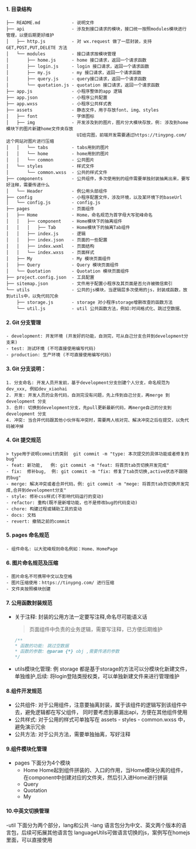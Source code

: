 #### 1. 目录结构
```
├── README.md            - 说明文件
├── api                  - 涉及到接口请求的模块，接口统一按照modules模块进行管理，以便后期更好维护
│   ├── http.js          - 对 wx.request 做了一层封装，支持 GET,POST,PUT,DELETE 方法 
│   └── modules          - 接口请求按模块管理
│       ├── home.js      - home 接口请求，返回一个请求函数
│       ├── login.js     - login 接口请求，返回一个请求函数
│       ├── my.js        - my 接口请求，返回一个请求函数
│       ├── query.js     - query接口请求，返回一个请求函数
│       └── quotation.js - quotation 接口请求，返回一个请求函数
├── app.js               - 小程序整体的app 逻辑
├── app.json             - 小程序公共配置
├── app.wxss             - 小程序公共样式表   
├── assets               - 静态文件，用于存放font、img、styles     
│   ├── font             - 字体图标
│   ├── img              - 开发涉及到的图片，图片分大模块存放，例: 涉及到home模块下的图片新建home文件夹存放
                           UI给完图，前端开发需要通过https://tinypng.com/这个网站对图片进行压缩
│   │   └── tabs         - tabs用到的图片
│   │   └── home         - home用到的图片
│   │   └── common       - 公共图片
│   └── styles           - 样式文件  
│       └── common.wxss  - 公共的样式文件           
├── components           - 公共组件，多次使用到的组件需要单独封装抽离出来，要写好注释，需要传递什么
│   └── Header           - 例公用头部组件
├── config               - 小程序配置文件，涉及环境，以及某环境下的baseUrl
│   └── config.js        - config.js
├── pages                - 页面组件
│   ├── Home             - Home，命名规范为首字母大写驼峰命名
│   │   ├── component    - Home模块下的抽离组件
│   │   │   ├── Tab      - Home模块下的抽离Tab组件
│   │   ├── index.js     - 逻辑
│   │   ├── index.json   - 页面的一些配置
│   │   ├── index.wxml   - 页面结构
│   │   └── index.wxss   - 页面样式
│   ├── My               - My 模块页面组件
│   ├── Query            - Query 模块页面组件
│   └── Quotation        - Quotation 模块页面组件
├── project.config.json  - 工具配置
├── sitemap.json         - 文件用于配置小程序及其页面是否允许被微信索引
└── utils                - 公共的js模块，当逻辑层多次使用的js，封装成函数，放到utils中，以免代码冗余
    ├── storage.js       - storage 对小程序storage增删改查的函数方法
    └── util.js          - util 公共函数方法，例如:时间格式化、跳过空数据、
```

#### 2. Git 分支管理
    - development: 开发环境 (开发好的功能，自测完，可从自己分支合并到development分支来)
    - test: 测试环境 (不可直接使用编写代码)
    - production: 生产环境 (不可直接使用编写代码)

#### 3. Git 分支说明：
    1. 分支命名: 开发人员开发前，基于development分支创建个人分支，命名规范为 dev_xxx, 例如dev_xiaohai
    2. 开发: 开发人员的业务代码，自测完没有问题，先上传到自己分支，再merge 到 development 分支
    3. 合并: 切换到development分支，先pull更新最新代码，再merge自己的分支到 development 分支
    4. 冲突: 当合并代码跟其他小伙伴有冲突时，需要两人核对完、解决冲突之后在提交，以免代码被冲掉

#### 4. Git 提交规范
    > type用于说明commit的类别  git commit -m "type: 本次提交的具体功能或者修复的bug"
    - feat: 新功能,   例: git commit -m "feat: 将首页tab页切换开发完成"
    - fix:  修补bug,  例: git commit -m "fix: 修复了tab页切换,active状态不跟随的bug"
    - merge: 解决冲突或者合并代码，例: git commit -m "mege: 将首页tab页切换开发完成,合并到development分支"
    - style: 修补css样式(不影响代码运行的变动)
    - refactor: 重构(既不是新增功能，也不是修改bug的代码变动)
    - chore: 构建过程或辅助工具的变动
    - docs: 文档
    - revert: 撤销之前的commit 

#### 5. pages 命名规范
    - 组件命名: 以大驼峰规则命名例如：Home、HomePage

#### 6. 图片命名规范及压缩
    - 图片命名不可携带中文以及空格
    - 图片压缩使用：https://tinypng.com/ 进行压缩
    - 文件夹按照模块创建

#### 7. 公用函数封装规范
- 关于注释: 封装的公用方法一定要写注释,命名尽可能语义话
    > 页面组件中负责的业务逻辑，需要写注释，已方便后期维护
    ```js
    /**
    * 函数的功能: 跳过空数据
    * 函数的参数: @param {*} obj ,需要传递的参数
    */
    ```
- utils模块化管理:  例 storage 都是基于storage的方法可以分模块化新建文件，单独维护,后续: 将login登陆类授权类，可以单独新建文件来进行管理维护

#### 8.组件开发规范
- 公共组件:  对于公用组件，注意要抽离封装，属于该组件的逻辑写到该组件中去，避免逻辑都在写父组件，
    同时要考虑到暴漏出api，方便在其他组件使用
- 公共样式:  对于公用的样式可单独写在 assets - styles - common.wxss 中，避免演示冗余
- 公共方法:  对于公共方法，需要单独抽离，写好注释

#### 9.组件模块化管理
- pages 下面分为4个模块
    - Home  Home起到组件拼装的、入口的作用，当Home模块分离的组件，在component中创建对应的文件夹，然后引入进Home进行拼装
    - Query
    - Quotation
    - My 
#### 10.中英文切换管理
-util 下面分为两个部分，lang和公共
    -lang  语言包分为中文、英文两个版本的语言包，后续可拓展其他语言包
    languageUtils可做语言切换的js，案例写在homejs里面，可以直接使用